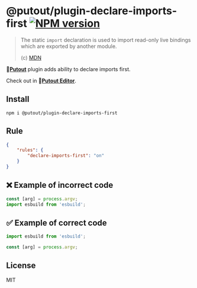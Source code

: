 # @putout/plugin-declare-imports-first [![NPM version][NPMIMGURL]][NPMURL]

[NPMIMGURL]: https://img.shields.io/npm/v/@putout/plugin-declare-imports-first.svg?style=flat&longCache=true
[NPMURL]: https://npmjs.org/package/@putout/plugin-declare-imports-first "npm"

> The static `import` declaration is used to import read-only live bindings which are exported by another module.
>
> (c) [MDN](https://developer.mozilla.org/en-US/docs/Web/JavaScript/Reference/Statements/import)

🐊[**Putout**](https://github.com/coderaiser/putout) plugin adds ability to declare imports first.

Check out in 🐊[**Putout Editor**](https://putout.cloudcmd.io/#/gist/b1c18e5d726afe4ebb69d6b7a7dda82b/8189590815a1b8adb35bb8a846e28228e3c7fadf).

## Install

```
npm i @putout/plugin-declare-imports-first
```

## Rule

```json
{
    "rules": {
        "declare-imports-first": "on"
    }
}
```

## ❌ Example of incorrect code

```js
const [arg] = process.argv;
import esbuild from 'esbuild';
```

## ✅ Example of correct code

```js
import esbuild from 'esbuild';

const [arg] = process.argv;
```

## License

MIT
